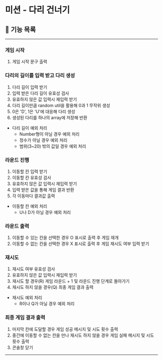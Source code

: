 # 미션 - 다리 건너기

## 🚀 기능 목록

---

### 게임 시작
1. 게임 시작 문구 출력

### 다리의 길이를 입력 받고 다리 생성
1. 다리 길이 입력 받기
2. 입력 받은 다리 길이 유효성 검사
3. 유효하지 않은 값 입력시 재입력 받기
4. 다리 길이만큼 random util을 활용해 0과 1 무작위 생성
5. 0은 'D', 1은 'U'에 대응해 다리 생성
6. 생성된 다리를 하나의 array에 저장해 반환

- 다리 길이 예외 처리
  - Number형이 아닐 경우 예외 처리
  - 정수가 아닐 경우 예외 처리
  - 범위(3~20) 밖의 값일 경우 예외 처리

### 라운드 진행
1. 이동할 칸 입력 받기
2. 이동할 칸 유효성 검사
3. 유효하지 않은 값 입력시 재입력 받기
4. 입력 받은 값을 통해 게임 결과 반환
5. 각 이동마다 결과값 출력

- 이동할 칸 예외 처리
  - U나 D가 아닐 경우 예외 처리

### 라운드 출력
1. 이동할 수 있는 칸을 선택한 경우 O 표시로 출력 후 게임 재개
2. 이동할 수 없는 칸을 선택한 경우 X 표시로 출력 후 게임 재시도 여부 입력 받기

### 재시도
1. 재시도 여부 유효성 검사
2. 유효하지 않은 값 입력시 재입력 받기
3. 재시도 할 경우(R) 게임 라운드 + 1 및 라운드 진행 단계로 돌아가기
4. 재시도 하지 않을 경우(Q) 최종 게임 결과 출력

- 재시도 예외 처리
  - R이나 Q가 아닐 경우 예외 처리

### 최종 게임 결과 출력
1. 마지막 칸에 도달할 경우 게임 성공 메시지 및 시도 횟수 출력
2. 중간에 이동할 수 없는 칸을 만나 재시도 하지 않을 경우 게임 실패 메시지 및 시도 횟수 출력
3. 콘솔창 닫기

---

